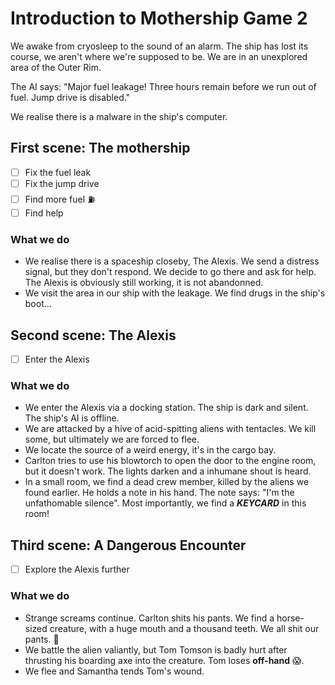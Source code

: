 # Introduction to Mothership Game 2

We awake from cryosleep to the sound of an alarm. The ship has lost its course, we aren't where we're supposed to be. We are in an unexplored area of the Outer Rim.

The AI says: "Major fuel leakage! Three hours remain before we run out of fuel. Jump drive is disabled."

We realise there is a malware in the ship's computer.

## First scene: The mothership

- [ ] Fix the fuel leak
- [ ] Fix the jump drive
- [ ] Find more fuel ⛽
- [ ] Find help

### What we do

- We realise there is a spaceship closeby, The Alexis. We send a distress signal, but they don't respond. We decide to go there and ask for help. The Alexis is obviously still working, it is not abandonned.
- We visit the area in our ship with the leakage. We find drugs in the ship's boot...

## Second scene: The Alexis

- [ ] Enter the Alexis

### What we do

- We enter the Alexis via a docking station. The ship is dark and silent. The ship's AI is offline.
- We are attacked by a hive of acid-spitting aliens with tentacles. We kill some, but ultimately we are forced to flee.
- We locate the source of a weird energy, it's in the cargo bay.
- Carlton tries to use his blowtorch to open the door to the engine room, but it doesn't work. The lights darken and a inhumane shout is heard.
- In a small room, we find a dead crew member, killed by the aliens we found earlier. He holds a note in his hand. The note says: "I'm the unfathomable silence". Most importantly, we find a **_KEYCARD_** in this room!

## Third scene: A Dangerous Encounter

- [ ] Explore the Alexis further

### What we do

- Strange screams continue. Carlton shits his pants. We find a horse-sized creature, with a huge mouth and a thousand teeth. We all shit our pants. 👾
- We battle the alien valiantly, but Tom Tomson is badly hurt after thrusting his boarding axe into the creature. Tom loses **off-hand** 😱.
- We flee and Samantha tends Tom's wound.
